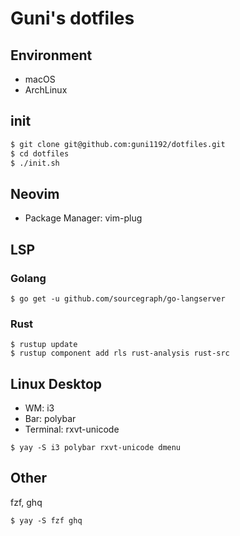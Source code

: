 # Guni's dotfiles

## Environment

- macOS
- ArchLinux

## init

```bash
$ git clone git@github.com:guni1192/dotfiles.git
$ cd dotfiles
$ ./init.sh
```

## Neovim

- Package Manager: vim-plug

## LSP

### Golang

```
$ go get -u github.com/sourcegraph/go-langserver
```

### Rust

```
$ rustup update
$ rustup component add rls rust-analysis rust-src
```

## Linux Desktop

- WM: i3
- Bar: polybar
- Terminal: rxvt-unicode

```
$ yay -S i3 polybar rxvt-unicode dmenu
```

## Other

fzf, ghq

```
$ yay -S fzf ghq
```

